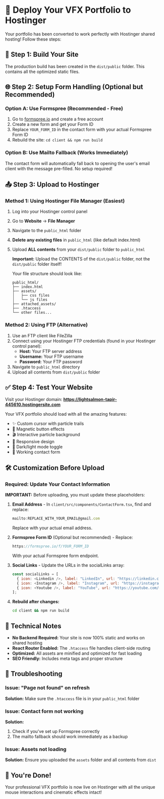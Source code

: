 # 🚀 Deploy Your VFX Portfolio to Hostinger

Your portfolio has been converted to work perfectly with Hostinger shared hosting! Follow these steps:

## 📁 Step 1: Build Your Site

The production build has been created in the `dist/public` folder. This contains all the optimized static files.

## 🌐 Step 2: Setup Form Handling (Optional but Recommended)

### Option A: Use Formspree (Recommended - Free)
1. Go to [formspree.io](https://formspree.io) and create a free account
2. Create a new form and get your Form ID
3. Replace `YOUR_FORM_ID` in the contact form with your actual Formspree Form ID
4. Rebuild the site: `cd client && npm run build`

### Option B: Use Mailto Fallback (Works Immediately)
The contact form will automatically fall back to opening the user's email client with the message pre-filled. No setup required!

## 📤 Step 3: Upload to Hostinger

### Method 1: Using Hostinger File Manager (Easiest)
1. Log into your Hostinger control panel
2. Go to **Website** → **File Manager**
3. Navigate to the `public_html` folder
4. **Delete any existing files** in `public_html` (like default index.html)
5. Upload **ALL contents** from your `dist/public` folder to `public_html`
   
   **Important:** Upload the CONTENTS of the `dist/public` folder, not the `dist/public` folder itself!
   
   Your file structure should look like:
   ```
   public_html/
   ├── index.html
   ├── assets/
   │   ├── css files
   │   └── js files
   ├── attached_assets/
   ├── .htaccess
   └── other files...
   ```

### Method 2: Using FTP (Alternative)
1. Use an FTP client like FileZilla
2. Connect using your Hostinger FTP credentials (found in your Hostinger control panel):
   - **Host:** Your FTP server address
   - **Username:** Your FTP username  
   - **Password:** Your FTP password
3. Navigate to `public_html` directory
4. Upload all contents from `dist/public` folder

## ✅ Step 4: Test Your Website

Visit your Hostinger domain: **https://lightsalmon-tapir-445610.hostingersite.com**

Your VFX portfolio should load with all the amazing features:
- ✨ Custom cursor with particle trails
- 🧲 Magnetic button effects
- 🎬 Interactive particle background
- 📱 Responsive design
- 🌙 Dark/light mode toggle
- 📝 Working contact form

## 🛠️ Customization Before Upload

### Required: Update Your Contact Information
**IMPORTANT:** Before uploading, you must update these placeholders:

1. **Email Address** - In `client/src/components/ContactForm.tsx`, find and replace:
   ```javascript
   mailto:REPLACE_WITH_YOUR_EMAIL@gmail.com
   ```
   Replace with your actual email address.

2. **Formspree Form ID** (Optional but recommended) - Replace:
   ```javascript
   https://formspree.io/f/YOUR_FORM_ID
   ```
   With your actual Formspree form endpoint.

3. **Social Links** - Update the URLs in the socialLinks array:
   ```javascript
   const socialLinks = [
     { icon: <Linkedin />, label: "LinkedIn", url: "https://linkedin.com/in/YOUR_USERNAME" },
     { icon: <Instagram />, label: "Instagram", url: "https://instagram.com/YOUR_USERNAME" }, 
     { icon: <Youtube />, label: "YouTube", url: "https://youtube.com/@YOUR_CHANNEL" },
   ];
   ```

4. **Rebuild after changes:**
   ```bash
   cd client && npm run build
   ```

## 🔧 Technical Notes

- **No Backend Required:** Your site is now 100% static and works on shared hosting
- **React Router Enabled:** The `.htaccess` file handles client-side routing
- **Optimized:** All assets are minified and optimized for fast loading
- **SEO Friendly:** Includes meta tags and proper structure

## 🚨 Troubleshooting

### Issue: "Page not found" on refresh
**Solution:** Make sure the `.htaccess` file is in your `public_html` folder

### Issue: Contact form not working
**Solution:** 
1. Check if you've set up Formspree correctly
2. The mailto fallback should work immediately as a backup

### Issue: Assets not loading
**Solution:** Ensure you uploaded the `assets` folder and all contents from `dist`

## 🎉 You're Done!

Your professional VFX portfolio is now live on Hostinger with all the unique mouse interactions and cinematic effects intact!